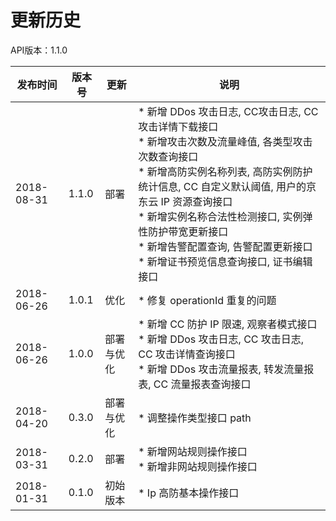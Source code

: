 # 更新历史 #
API版本：1.1.0

|发布时间|版本号|更新|说明|
|---|---|---|---|
|2018-08-31|1.1.0|部署|* 新增 DDos 攻击日志, CC攻击日志, CC攻击详情下载接口<br>* 新增攻击次数及流量峰值, 各类型攻击次数查询接口<br>* 新增高防实例名称列表, 高防实例防护统计信息, CC 自定义默认阈值, 用户的京东云 IP 资源查询接口<br>* 新增实例名称合法性检测接口, 实例弹性防护带宽更新接口<br>* 新增告警配置查询, 告警配置更新接口<br>* 新增证书预览信息查询接口, 证书编辑接口|
|2018-06-26|1.0.1|优化|* 修复 operationId 重复的问题|
|2018-06-26|1.0.0|部署与优化|* 新增 CC 防护 IP 限速, 观察者模式接口<br>* 新增 DDos 攻击日志, CC 攻击日志, CC 攻击详情查询接口<br>* 新增 DDos 攻击流量报表, 转发流量报表, CC 流量报表查询接口|
|2018-04-20|0.3.0|部署与优化|* 调整操作类型接口 path|
|2018-03-31|0.2.0|部署|* 新增网站规则操作接口<br>* 新增非网站规则操作接口|
|2018-01-31|0.1.0|初始版本|* Ip 高防基本操作接口|

